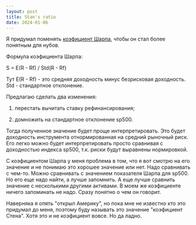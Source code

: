 ```yaml
---
layout: post
title: Stan's ratio
date: 2024-01-06
---
```


Я придумал поменять [коэфициент Шарпа](https://ru.wikipedia.org/wiki/%D0%9A%D0%BE%D1%8D%D1%84%D1%84%D0%B8%D1%86%D0%B8%D0%B5%D0%BD%D1%82_%D0%A8%D0%B0%D1%80%D0%BF%D0%B0), чтобы он стал более понятным для нубов.

Формула коэфициента Шарпа:

S = E(R - Rf) / Std(R - Rf)

Тут E(R - Rf) - это средняя доходность минус безрисковая доходность. Std - стандартное отклонение.

Предлагаю сделать два изменения:

1) перестать вычитать ставку рефинансирования;

2) домножить на стандартное отклонение sp500.

Тогда полученное значение будет проще интерпретировать. Это будет доходность инструмента отнормированная на средний рыночный риск. Его легко можно будет интерпретировать просто сравнивая с доходностью индекса sp500, т.к. риски будут выравнены нормировкой.

С коэфициентом Шарпа у меня проблема в том, что я вот смотрю на его значение и не понимаю это хорошее значение или нет. Надо сравнивать с чем-то. Можно сравнивать с значением показателя Шарпа для sp500. Но его еще надо найти, а лучше запомнить. А еще лучше сравнить значение с несколькими другими активами. В моем же коэфициенте ничего запоминать не надо. Сразу понятно о чем он говорит.

Наверняка я опять "открыл Америку", но пока мне не известно кто это придумал до меня, поэтому буду называть это значение "коэфициент Стена". Хотя это и не коэфициент вовсе. Но да ладно.